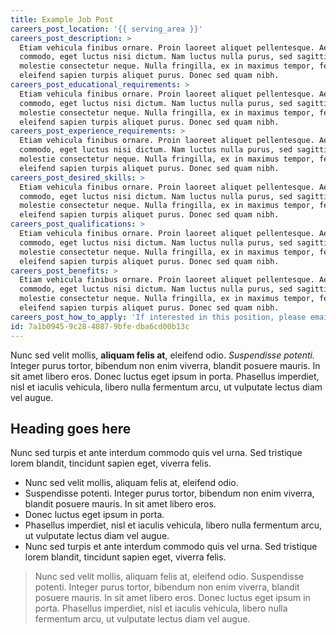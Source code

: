 ```yaml
---
title: Example Job Post
careers_post_location: '{{ serving_area }}'
careers_post_description: >
  Etiam vehicula finibus ornare. Proin laoreet aliquet pellentesque. Aenean eleifend lectus ac leo
  commodo, eget luctus nisi dictum. Nam luctus nulla purus, sed sagittis massa rhoncus sed. Quisque
  molestie consectetur neque. Nulla fringilla, ex in maximus tempor, felis nibh blandit dui, id
  eleifend sapien turpis aliquet purus. Donec sed quam nibh.
careers_post_educational_requirements: >
  Etiam vehicula finibus ornare. Proin laoreet aliquet pellentesque. Aenean eleifend lectus ac leo
  commodo, eget luctus nisi dictum. Nam luctus nulla purus, sed sagittis massa rhoncus sed. Quisque
  molestie consectetur neque. Nulla fringilla, ex in maximus tempor, felis nibh blandit dui, id
  eleifend sapien turpis aliquet purus. Donec sed quam nibh.
careers_post_experience_requirements: >
  Etiam vehicula finibus ornare. Proin laoreet aliquet pellentesque. Aenean eleifend lectus ac leo
  commodo, eget luctus nisi dictum. Nam luctus nulla purus, sed sagittis massa rhoncus sed. Quisque
  molestie consectetur neque. Nulla fringilla, ex in maximus tempor, felis nibh blandit dui, id
  eleifend sapien turpis aliquet purus. Donec sed quam nibh.
careers_post_desired_skills: >
  Etiam vehicula finibus ornare. Proin laoreet aliquet pellentesque. Aenean eleifend lectus ac leo
  commodo, eget luctus nisi dictum. Nam luctus nulla purus, sed sagittis massa rhoncus sed. Quisque
  molestie consectetur neque. Nulla fringilla, ex in maximus tempor, felis nibh blandit dui, id
  eleifend sapien turpis aliquet purus. Donec sed quam nibh.
careers_post_qualifications: >
  Etiam vehicula finibus ornare. Proin laoreet aliquet pellentesque. Aenean eleifend lectus ac leo
  commodo, eget luctus nisi dictum. Nam luctus nulla purus, sed sagittis massa rhoncus sed. Quisque
  molestie consectetur neque. Nulla fringilla, ex in maximus tempor, felis nibh blandit dui, id
  eleifend sapien turpis aliquet purus. Donec sed quam nibh.
careers_post_benefits: >
  Etiam vehicula finibus ornare. Proin laoreet aliquet pellentesque. Aenean eleifend lectus ac leo
  commodo, eget luctus nisi dictum. Nam luctus nulla purus, sed sagittis massa rhoncus sed. Quisque
  molestie consectetur neque. Nulla fringilla, ex in maximus tempor, felis nibh blandit dui, id
  eleifend sapien turpis aliquet purus. Donec sed quam nibh.
careers_post_how_to_apply: 'If interested in this position, please email us your resume, along with salary requirements and a cover letter to <a href="mailto:{{ primary_email }}">{{ primary_email }}</a>.'
id: 7a1b0945-9c28-4087-9bfe-dba6cd00b13c
---
```

Nunc sed velit mollis, **aliquam felis at**, eleifend odio. _Suspendisse potenti._ Integer purus tortor, bibendum non enim viverra, blandit posuere mauris. In sit amet libero eros. Donec luctus eget ipsum in porta. Phasellus imperdiet, nisl et iaculis vehicula, libero nulla fermentum arcu, ut vulputate lectus diam vel augue.

## Heading goes here

Nunc sed turpis et ante interdum commodo quis vel urna. Sed tristique lorem blandit, tincidunt sapien eget, viverra felis.

- Nunc sed velit mollis, aliquam felis at, eleifend odio.
- Suspendisse potenti. Integer purus tortor, bibendum non enim viverra, blandit posuere mauris. In sit amet libero eros.
- Donec luctus eget ipsum in porta.
- Phasellus imperdiet, nisl et iaculis vehicula, libero nulla fermentum arcu, ut vulputate lectus diam vel augue.
- Nunc sed turpis et ante interdum commodo quis vel urna. Sed tristique lorem blandit, tincidunt sapien eget, viverra felis.

> Nunc sed velit mollis, aliquam felis at, eleifend odio. Suspendisse potenti. Integer purus tortor, bibendum non enim viverra, blandit posuere mauris. In sit amet libero eros. Donec luctus eget ipsum in porta. Phasellus imperdiet, nisl et iaculis vehicula, libero nulla fermentum arcu, ut vulputate lectus diam vel augue.